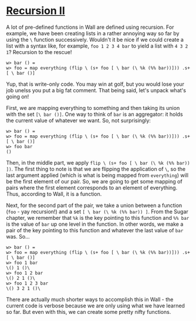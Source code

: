 # [Recursion II](/recursion-2)

A lot of pre-defined functions in Wall are defined using recursion.  For example, we have been creating lists in a rather annoying way so far by using the `\` function successively.  Wouldn't it be nice if we could create a list with a syntax like, for example, `foo 1 2 3 4 bar` to yield a list with `4 3 2 1`?  Recursion to the rescue!

```
w> bar () =
w> foo = map everything (flip \ (s+ foo [ \ bar (\ %k (%% bar))])) .s+ [ \ bar ()]
```

Yup, that is write-only code.  You may win at golf, but you would lose your job unelss you put a big fat comment.  That being said, let's unpack what's going on!

First, we are mapping everything to something and then taking its union with the set `[\ bar ()]`.  One way to think of `bar` is an aggregator: it holds the current value of whatever we want.  So, not surprisingly:

```
w> bar () =
w> foo = map everything (flip \ (s+ foo [ \ bar (\ %k (%% bar))])) .s+ [ \ bar ()]
w> foo bar
()
```

Then, in the middle part, we apply `flip \ (s+ foo [ \ bar (\ %k (%% bar)) ])`.  The first thing to note is that we are flipping the application of `\`, so the last argument applied (which is what is being mapped from `everything`) will be the first element of our pair.  So, we are going to get some mapping of pairs where the first element corresponds to an element of everything.  Thus, according to Wall, it is a function.

Next, for the second part of the pair, we take a union between a function (`foo` - yay recursion!) and a set `[ \ bar (\ %k (%% bar)) ]`. From the Sugar chapter, we remember that `%k` is the key pointing to this function and `%% bar` is the value of `bar` up one level in the function.  In other words, we make a pair of the key pointing to this function and whatever the last value of `bar` was. So...

```
w> bar () =
w> foo = map everything (flip \ (s+ foo [ \ bar (\ %k (%% bar))])) .s+ [ \ bar ()]
w> foo 1 bar
\() 1 ()\
w> foo 1 2 bar
\() 2 1 ()\
w> foo 1 2 3 bar
\() 3 2 1 ()\
```

There are actually much shorter ways to accomplish this in Wall - the current code is verbose because we are only using what we have learned so far.  But even with this, we can create some pretty nifty functions.